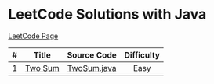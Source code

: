 # LeetCode Solutions with Java

[LeetCode Page](https://leetcode.com/problemset/all/)

| # | Title | Source Code | Difficulty |
|:---:|:---:|:---:|:---:|
| 1 | [Two Sum](https://leetcode.com/problems/two-sum/description/) | [TwoSum.java](https://github.com/yangchd/leetcode/blob/master/src/main/java/com/yangchd/exercise/leetcode/easy/TwoSum.java) | Easy |
